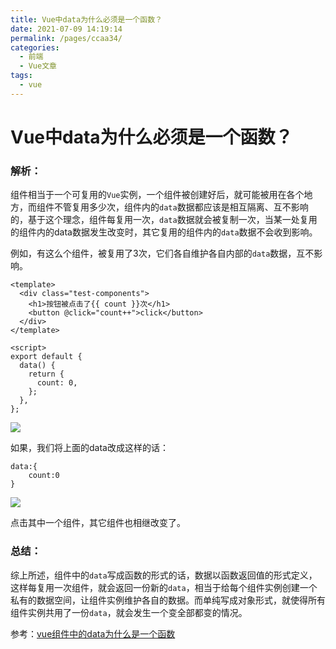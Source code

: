 ```yaml
---
title: Vue中data为什么必须是一个函数？
date: 2021-07-09 14:19:14
permalink: /pages/ccaa34/
categories:
  - 前端
  - Vue文章
tags:
  - vue
---
```

# Vue中data为什么必须是一个函数？

### 解析：

组件相当于一个可复用的`Vue`实例，一个组件被创建好后，就可能被用在各个地方，而组件不管复用多少次，组件内的`data`数据都应该是相互隔离、互不影响的，基于这个理念，组件每复用一次，`data`数据就会被复制一次，当某一处复用的组件内的data数据发生改变时，其它复用的组件内的`data`数据不会收到影响。

<!-- more -->

例如，有这么个组件，被复用了3次，它们各自维护各自内部的`data`数据，互不影响。

```vue
<template>
  <div class="test-components">
    <h1>按钮被点击了{{ count }}次</h1>
    <button @click="count++">click</button>
  </div>
</template>

<script>
export default {
  data() {
    return {
      count: 0,
    };
  },
};
```

<img src="/blog/images/073.png" style="display:inline-block" />

如果，我们将上面的data改成这样的话：

```vue
data:{
	count:0
}
```

<img src="/blog/images/073.png" style="display:inline-block"/>

点击其中一个组件，其它组件也相继改变了。

### 总结：

综上所述，组件中的`data`写成函数的形式的话，数据以函数返回值的形式定义，这样每复用一次组件，就会返回一份新的`data`，相当于给每个组件实例创建一个私有的数据空间，让组件实例维护各自的数据。而单纯写成对象形式，就使得所有组件实例共用了一份`data`，就会发生一个变全部都变的情况。

参考：[vue组件中的data为什么是一个函数](https://www.cnblogs.com/wangjiachen666/p/9876266.html)